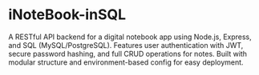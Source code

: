 # iNoteBook-inSQL
A RESTful API backend for a digital notebook app using Node.js, Express, and SQL (MySQL/PostgreSQL). Features user authentication with JWT, secure password hashing, and full CRUD operations for notes. Built with modular structure and environment-based config for easy deployment.
